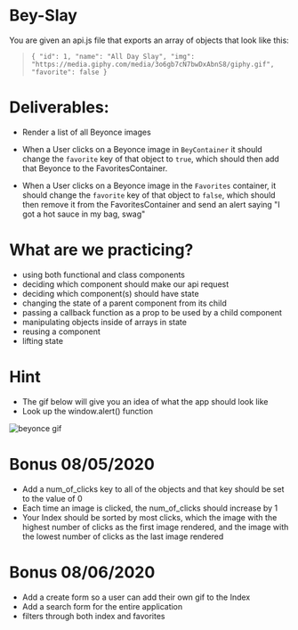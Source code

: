 # Bey-Slay

You are given an api.js file that exports an array of objects that look like this:
  > `{ "id": 1, "name": "All Day Slay", "img": "https://media.giphy.com/media/3o6gb7cN7bwDxAbnS8/giphy.gif", "favorite": false }`

# Deliverables:

- Render a list of all Beyonce images

- When a User clicks on a Beyonce image in `BeyContainer` it should change the `favorite` key of that object to `true`, which should then add that Beyonce to the FavoritesContainer. 

- When a User clicks on a Beyonce image in the `Favorites` container, it should change the `favorite` key of that object to `false`, which should then remove it from the FavoritesContainer and send an alert saying "I got a hot sauce in my bag, swag"

# What are we practicing?

- using both functional and class components
- deciding which component should make our api request
- deciding which component(s) should have state
- changing the state of a parent component from its child
- passing a callback function as a prop to be used by a child component
- manipulating objects inside of arrays in state
- reusing a component
- lifting state

# Hint

- The gif below will give you an idea of what the app should look like
- Look up the window.alert() function

![beyonce gif](bey-slay.gif)

# Bonus 08/05/2020
- Add a num_of_clicks key to all of the objects and that key should be set to the value of 0
- Each time an image is clicked, the num_of_clicks should increase by 1
- Your Index should be sorted by most clicks, which the image with the highest number of clicks as the first image rendered, and the image with the lowest number of clicks as the last image rendered

# Bonus 08/06/2020
- Add a create form so a user can add their own gif to the Index
- Add a search form for the entire application
- filters through both index and favorites